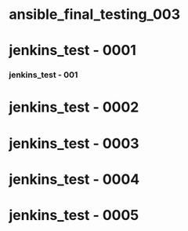 # ansible_final_testing_003

# jenkins_test - 0001 

### jenkins_test - 001

# jenkins_test - 0002

# jenkins_test - 0003

# jenkins_test - 0004

# jenkins_test - 0005

